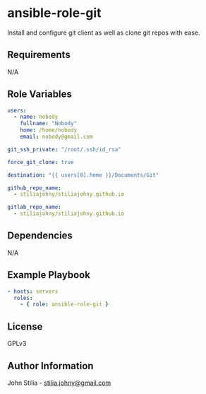 # ansible-role-git

Install and configure git client as well as clone git repos with ease.

## Requirements

N/A

## Role Variables

```yaml
users:
  - name: nobody
    fullname: "Nobody"
    home: /home/nobody
    email: nobody@gmail.com

git_ssh_private: "/root/.ssh/id_rsa"

force_git_clone: true

destination: "{{ users[0].home }}/Documents/Git"

github_repo_name:
  - stiliajohny/stiliajohny.github.io

gitlab_repo_name:
  - stiliajohny/stiliajohny.github.io
```

## Dependencies

N/A

## Example Playbook

```yaml
- hosts: servers
  roles:
    - { role: ansible-role-git }
```

## License

GPLv3

## Author Information

John Stilia - stilia.johny@gmail.com
